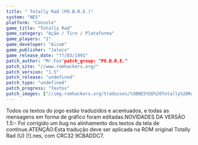 ```yaml
---
title: " Totally Rad (PO.B.R.E.)"
system: "NES"
platform: "Console"
game_title: "Totally Rad"
game_category: "Ação / Tiro / Plataforma"
game_players: "1"
game_developer: "Aicom"
game_publisher: "Jaleco"
game_release_date: "??/03/1991"
patch_author: "Mr.Fox"patch_group: "PO.B.R.E."
patch_site: "//www.romhackers.org/"
patch_version: "1.5"
patch_release: "undefined"
patch_type: "undefined"
patch_progress: "Textos"
patch_images: ["//img.romhackers.org/traducoes/%5BNES%5D%20Totally%20Rad%20-%20POBRE%20-%201.png","//img.romhackers.org/traducoes/%5BNES%5D%20Totally%20Rad%20-%20POBRE%20-%202.png","//img.romhackers.org/traducoes/%5BNES%5D%20Totally%20Rad%20-%20POBRE%20-%203.png"]
---
```

Todos os textos do jogo estão traduzidos e acentuados, e todas as mensagens em forma de gráfico foram editadas.NOVIDADES DA VERSÃO 1.5:- Foi corrigido um bug no alinhamento dos textos da tela de continue.ATENÇÃO:Esta tradução deve ser aplicada na ROM original Totally Rad (U) [!].nes, com CRC32 9CBADDC7.